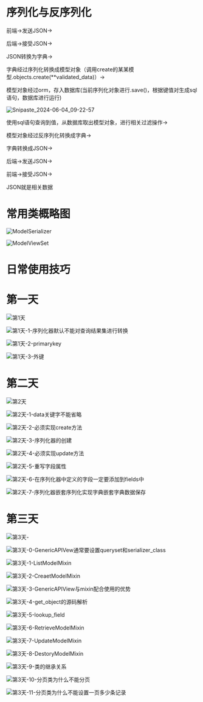 # 序列化与反序列化

前端->发送JSON->

后端->接受JSON->

JSON转换为字典->

字典经过序列化转换成模型对象（调用create的某某模型.objects.create(**validated_data)）->

模型对象经过orm，存入数据库(当前序列化对象进行.save()，根据键值对生成sql语句，数据库进行运行)

![Snipaste_2024-06-04_09-22-57](./md图片/DRF/Snipaste_2024-06-04_09-22-57.png)



使用sql语句查询到值，从数据库取出模型对象，进行相关过滤操作->

模型对象经过反序列化转换成字典->

字典转换成JSON->

后端->发送JSON->

前端->接受JSON->

JSON就是相关数据

# 常用类概略图

![ModelSerializer](./md图片/DRF/ModelSerializer.jpg)

<img src="./md图片/DRF/ModelViewSet.jpg" alt="ModelViewSet"  />



# 日常使用技巧







# 第一天



![第1天](./md图片/DRF/第1天.png)

![第1天-1-序列化器默认不能对查询结果集进行转换](./md图片/DRF/第1天-1-序列化器默认不能对查询结果集进行转换.png)

![第1天-2-primarykey](./md图片/DRF/第1天-2-primarykey.png)

![第1天-3-外键](./md图片/DRF/第1天-3-外键.png)





# 第二天



![第2天](./md图片/DRF/第2天.png)

![第2天-1-data关键字不能省略](./md图片/DRF/第2天-1-data关键字不能省略.png)

![第2天-2-必须实现create方法](./md图片/DRF/第2天-2-必须实现create方法.png)

![第2天-3-序列化器的创建](./md图片/DRF/第2天-3-序列化器的创建.png)

![第2天-4-必须实现update方法](./md图片/DRF/第2天-4-必须实现update方法.png)

![第2天-5-重写字段属性](./md图片/DRF/第2天-5-重写字段属性.png)

![第2天-6-在序列化器中定义的字段一定要添加到fields中](./md图片/DRF/第2天-6-在序列化器中定义的字段一定要添加到fields中.png)

![第2天-7-序列化器嵌套序列化实现字典嵌套字典数据保存](./md图片/DRF/第2天-7-序列化器嵌套序列化实现字典嵌套字典数据保存.png)



# 第三天



![第3天-](./md图片/DRF/第3天-.png)

![第3天-0-GenericAPIVew通常要设置queryset和serializer_class](./md图片/DRF/第3天-0-GenericAPIVew通常要设置queryset和serializer_class.png)

![第3天-1-ListModelMixin](./md图片/DRF/第3天-1-ListModelMixin.png)

![第3天-2-CreaetModelMixin](./md图片/DRF/第3天-2-CreaetModelMixin.png)

![第3天-3-GenericAPIView与mixin配合使用的优势](./md图片/DRF/第3天-3-GenericAPIView与mixin配合使用的优势.png)

![第3天-4-get_object的源码解析](./md图片/DRF/第3天-4-get_object的源码解析.png)

![第3天-5-lookup_field](./md图片/DRF/第3天-5-lookup_field.png)

![第3天-6-RetrieveModelMixin](./md图片/DRF/第3天-6-RetrieveModelMixin.png)

![第3天-7-UpdateModelMixin](./md图片/DRF/第3天-7-UpdateModelMixin.png)

![第3天-8-DestoryModelMixin](./md图片/DRF/第3天-8-DestoryModelMixin.png)

![第3天-9-类的继承关系](./md图片/DRF/第3天-9-类的继承关系.png)

![第3天-10-分页类为什么不能分页](./md图片/DRF/第3天-10-分页类为什么不能分页.png)

![第3天-11-分页类为什么不能设置一页多少条记录](./md图片/DRF/第3天-11-分页类为什么不能设置一页多少条记录.png)

